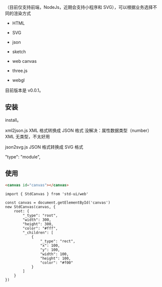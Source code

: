 （目前仅支持前端，NodeJs，近期会支持小程序和 SVG），可以根据业务选择不同的渲染方式

* HTML
* SVG

* json
* sketch
* web canvas
* three.js
* webgl




目前版本是 v0.0.1。

## 安装

<p>install。</p>





xml2json.js
XML 格式转换成 JSON 格式
没解决：属性数据类型（number）
XML 无类型，不太好用

json2svg.js
JSON 格式转换成 SVG 格式



"type": "module",



## 使用

```html
<canvas id="canvas"></canvas>
```

```
import { StdCanvas } from 'std-ui/web'

const canvas = document.getElementById('canvas')
new StdCanvas(canvas, {
    root: {
        "_type": "root",
        "width": 300,
        "height": 300,
        "color": "#fff",
        "_children": [
            {
                "_type": "rect",
                "x": 100,
                "y": 100,
                "width": 100,
                "height": 100,
                "color": "#f00"
            }
        ]
    }
})
```